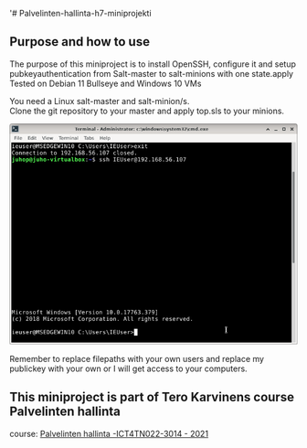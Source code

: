 '# Palvelinten-hallinta-h7-miniprojekti

## Purpose and how to use
The purpose of this miniproject is to install OpenSSH, configure it and setup pubkeyauthentication from Salt-master to salt-minions with one state.apply  
Tested on Debian 11 Bullseye and Windows 10 VMs

You need a Linux salt-master and salt-minion/s.  
Clone the git repository to your master and apply top.sls to your minions.

![screenshot](screenshots/ConnectingtoWindows.png)

Remember to replace filepaths with your own users and replace my publickey with your own or I will get access to your computers.

## This miniproject is part of Tero Karvinens course Palvelinten hallinta
course: [Palvelinten hallinta -ICT4TN022-3014 - 
2021](https://terokarvinen.com/2021/configuration-management-systems-palvelinten-hallinta-ict4tn022-2021-autumn/)


